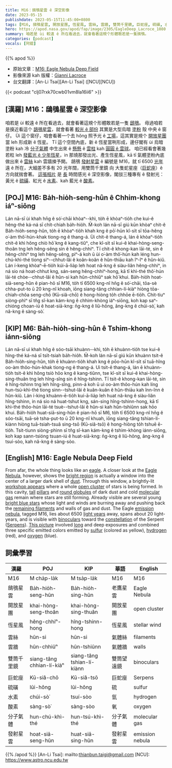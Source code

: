 ```yaml
---
title: M16：鴟鴞星雲 ê 深空影像
date: 2023-05-15
publishdate: 2023-05-15T11:45:00+0800
tags: [M16, 鴟鴞星雲, 開放星團, 恆星風, 雲絲, 雲牆, 雙筒千里鏡, 巨蛇座, 硫磺, 水素, 酸素, 分子氣體, 發射星雲]
hero: https://apod.nasa.gov/apod/fap/image/2305/EagleDeep_Lacroce_1080.jpg
summary: 咱若是 ùi 較遠 ê 所在看過去，就會看著這規个形體敢若是一隻鴟鴞。
categories: [podcast]
vocals: [阿錕]
---
```


{{% apod %}}

- 原始文章：[M16: Eagle Nebula Deep Field](https://apod.nasa.gov/apod/ap230515.html)
- 影像來源 kah 版權：[Gianni Lacroce](https://www.instagram.com/giannilacroce/)
- 台文翻譯：[An-Li Tsai][An-Li Tsai] ([NCU][NCU])

{{< podcast "clj07rxk70cwb01vm8la16ii6" >}}

## [漢羅] M16：鴟鴞星雲 ê 深空影像
咱若是 ùi 較遠 ê 所在看過去，就會看著這規个形體敢若是一隻 [鴟鴞][eagle]。
毋過咱若是搝近看這个 [鴟鴞星雲][Eagle Nebula]，就會看著 [較光 ê 部份][bright region] 其實是大型烏暗 [塗粉][dust] 殼 中央 ê 窗仔。
Ùi 這个窗仔，咱會看著一个去 hŏng 照予光 ê [工場][workshop appears]，這其實是規个 [開放星團][open cluster] 當 leh 形成新 ê 恆星。
Tī 這个空間內底，新 ê 恆星當咧形成，邊仔閣有 ùi 烏暗塗粉 kah 冷 [分子氣體][molecular gas] 中生出來 ê [懸懸][tall] ê [雲柱][pillars] kah [圓圓 ê 雲球][round globules]。
咱已經看會著幾若粒 leh [發藍光 ê 少年恆星][bright blue stars]，in 那燒那發出光、產生恆星風，kā tī 氣體塗粉內底做出來 ê [雲絲][remaining filaments] kah 雲牆捒予開。
鴟鴞 [發射星雲][emission nebula] ê 編號是 M16，就 tī 6500 [光年][light years] 遠 ê 所在，大細差不多有 20 光年闊，用雙筒千里鏡 向 大隻蛇星座（[巨蛇座][Serpens]）ê 方向就揣會著。
[這張相片][This picture] 是 [長][long] 時間感光 ê 深空影像，閣敆三種專有 ê 發射光：黃光 ê [硫磺][sulfur]、紅光 ê [水素][hydrogen]、kah 藍光 ê [酸素][oxygen]。

## [POJ] M16: Ba̍h-hio̍h-seng-hûn ê Chhim-khong iáⁿ-siōng
Lán nā-sī ùi khah hn̄g ê só͘-chāi khòaⁿ--khì, to̍h ē khòaⁿ-tio̍h che kui-ê hêng-thé ká-ná sī chi̍t-chiah ba̍h-hio̍h.
M̄-koh lán nā-sī giú kūn khòaⁿ chit-ê Ba̍h-hio̍h-seng-hûn, to̍h ē khòaⁿ-tio̍h khah kng ê pō͘-hūn kî-si̍t sī tōa-hêng o͘-àm thô͘-hún-khak tiong-ng ê thang-á.
Ùi chit-ê thang-á, lán ē khòaⁿ-tio̍h chit-ê khì hŏng chiò hō͘ kng ê kang-tiûⁿ, che kî-si̍t sī kui-ê khai-hòng-seng-thoân tng leh hêng-sêng sin ê hêng-chhiⁿ.
Tī chit-ê khong-kan lāi-té, sin ê hêng-chhiⁿ tng leh hêng-sêng, piⁿ-á koh ū ùi o͘-àm thô͘-hún kah léng hun-chú-khì-thé tiong siⁿ--chhut-lâi ê koân-koân ê hûn-thiāu kah îⁿ-îⁿ ê hûn-kiû.
Lán í-keng khòaⁿ-ē-tio̍h kúi-ā-lia̍p leh hoat nâ-kng ê siàu-liân hêng-chhiⁿ, in ná sio ná hoat-chhut kng, sán-seng hêng-chhiⁿ-hong, kā tī khì-thé thô͘-hún lāi-té chòe--chhut-lâi ê hûn-si kah hûn-chhiûⁿ sak hō͘ khui.
Ba̍h-hio̍h hoat-siā-seng-hûn ê pian-hō sī M16, to̍h tī 6500 kng-nî hn̄g ê só͘-chāi, tōa-sè chha-put-to ū 20 kng-nî khoah, iōng siang-tâng chhian-lí-kiàⁿ hiòng tōa-chiah-chôa seng-chō (Kū-siâ-chō) ê hong-hiòng to̍h chhōe ē-tio̍h.
Chit-tiuⁿ siòng-phìⁿ sī tn̂g sî-kan kám-kng ê chhim-khòng iáⁿ-siōng, koh kap saⁿ-chióng choan-iú ê hoat-siā-kng: n̄g-kng ê liû-hông, âng-kng ê chúi-sò͘, kah nâ-kng ê sàng-sò͘.

## [KIP] M6: Ba̍h-hio̍h-sing-hûn ê Tshim-khong iánn-siōng
Lán nā-sī uì khah hn̄g ê sóo-tsāi khuànn--khì, to̍h ē khuànn-tio̍h tse kui-ê hîng-thé ká-ná sī tsi̍t-tsiah ba̍h-hio̍h.
M̄-koh lán nā-sī giú kūn khuànn tsit-ê Ba̍h-hio̍h-sing-hûn, to̍h ē khuànn-tio̍h khah kng ê pōo-hūn kî-si̍t sī tuā-hîng oo-àm thôo-hún-khak tiong-ng ê thang-á.
Uì tsit-ê thang-á, lán ē khuànn-tio̍h tsit-ê khì hŏng tsiò hōo kng ê kang-tiûnn, tse kî-si̍t sī kui-ê khai-hòng-sing-thuân tng leh hîng-sîng sin ê hîng-tshinn.
Tī tsit-ê khong-kan lāi-té, sin ê hîng-tshinn tng leh hîng-sîng, pinn-á koh ū uì oo-àm thôo-hún kah líng hun-tsú-khì-thé tiong sinn--tshut-lâi ê kuân-kuân ê hûn-thiāu kah înn-înn ê hûn-kiû.
Lán í-king khuànn-ē-tio̍h kuí-ā-lia̍p leh huat nâ-kng ê siàu-liân hîng-tshinn, in ná sio ná huat-tshut kng, sán-sing hîng-tshinn-hong, kā tī khì-thé thôo-hún lāi-té tsuè--tshut-lâi ê hûn-si kah hûn-tshiûnn sak hōo khui.
Ba̍h-hio̍h huat-siā-sing-hûn ê pian-hō sī M6, to̍h tī 6500 kng-nî hn̄g ê sóo-tsāi, tuā-sè tsha-put-to ū 20 kng-nî khuah, iōng siang-tâng tshian-lí-kiànn hiòng tuā-tsiah-tsuâ sing-tsō (Kū-siâ-tsō) ê hong-hiòng to̍h tshuē ē-tio̍h.
Tsit-tiunn siòng-phìnn sī tn̂g sî-kan kám-kng ê tshim-khòng iánn-siōng, koh kap sann-tsióng tsuan-iú ê huat-siā-kng: n̄g-kng ê liû-hông, âng-kng ê tsuí-sòo, kah nâ-kng ê sàng-sòo.

## [English] M16: Eagle Nebula Deep Field
From afar, the whole thing looks like an [eagle][eagle].
A closer look at the [Eagle Nebula][Eagle Nebula], however, shows the [bright region][bright region] is actually a window into the center of a larger dark shell of [dust][dust].
Through this window, a brightly-lit [workshop appears] where a whole [open cluster][open cluster] of stars is being formed.
In this cavity, [tall][tall] [pillars][pillars] and [round globules][round globules] of dark dust and cold [molecular gas][molecular gas] remain where stars are still forming.
Already visible are several young [bright blue stars][bright blue stars] whose light and winds are burning away and pushing back the [remaining filaments][remaining filaments] and walls of gas and dust.
The Eagle [emission nebula][emission nebula], tagged M16, lies about 6500 [light years][light years] away, spans about 20 light-years, and is visible with [binoculars][binoculars] toward the [constellation][constellation] of the Serpent ([Serpens][Serpens]).
[This picture][This picture] involved [long][long] and deep exposures and combined three specific emitted colors emitted by [sulfur][sulfur] (colored as yellow), [hydrogen][hydrogen] (red), and [oxygen][oxygen] (blue).

## 詞彙學習

|漢羅|POJ|KIP|華語|English|
|-|-|-|-|-|
|M16|M cha̍p-la̍k|M tsa̍p-la̍k|M16|M16|
|鴟鴞星雲|Ba̍h-hio̍h-seng-hûn|Ba̍h-hio̍h-sing-hûn|老鷹星雲|Eagle Nebula|
|開放星團|khai-hòng-seng-thoân|khai-hòng-sing-thuân|開放星團|open cluster|
|恆星風|hêng-chhiⁿ-hong|hîng-tshinn-hong|恆星風|stellar wind|
|雲絲|hûn-si|hûn-si|氣體絲|filaments|
|雲牆|hûn-chhiûⁿ|hûn-tshiûnn|氣體牆|walls|
|雙筒千里鏡|siang-tâng chhian-lí-kiàⁿ|siang-tâng tshian-lí-kiànn|雙筒望遠鏡|binoculars|
|巨蛇座|Kū-siâ-chō|Kū-siâ-tsō|巨蛇座|Serpens|
|硫磺|lûi-hông|lûi-hông|硫|sulfur|
|水素|chúi-sò͘|tsuí-sòo|氫|hydrogen|
|酸素|sàng-sò͘|sàng-sòo|氧|oxygen|
|分子氣體|hun-chú-khì-thé|hun-tsú-khì-thé|分子氣體|molecular gas|
|發射星雲|hoat-siā-seng-hûn|huat-siā-sing-hûn|發射星雲|emission nebula|

{{% /apod %}}
[An-Li Tsai]: mailto:thianbun.taigi@gmail.com
[NCU]: https://www.astro.ncu.edu.tw

[copyright]: https://apod.nasa.gov/apod/fap/lib/about_apod.html#srapply
[License]: https://creativecommons.org/licenses/by/2.0/

[eagle]:https://www.pbs.org/wnet/nature/eagles-introduction/3089/
[Eagle Nebula]:https://en.wikipedia.org/wiki/Eagle_Nebula
[bright region]:https://noirlab.edu/public/images/noao-02181/
[dust]:https://apod.nasa.gov/apod/ap030706.html
[workshop appears]:https://www.youtube.com/watch?v=rvXIgpIuuxw
[open cluster]:https://apod.nasa.gov/apod/open_clusters.html
[tall]:https://apod.nasa.gov/apod/ap220925.html
[pillars]:https://apod.nasa.gov/apod/ap201206.html
[round globules]:https://apod.nasa.gov/apod/ap081228.html
[molecular gas]:https://apod.nasa.gov/apod/ap230129.html
[bright blue stars]:https://apod.nasa.gov/apod/ap200909.html
[remaining filaments]:https://apod.nasa.gov/apod/ap221020.html
[emission nebula]:https://apod.nasa.gov/apod/emission_nebulae.html
[light years]:https://starchild.gsfc.nasa.gov/docs/StarChild/questions/question19.html
[binoculars]:https://www.explainthatstuff.com/binoculars.html
[constellation]:https://spaceplace.nasa.gov/constellations/en/
[Serpens]:https://chandra.harvard.edu/photo/constellations/serpens.html
[This picture]:https://www.flickr.com/photos/194921065@N03/52874818977/in/pool-apods/
[long]:https://www.thesun.co.uk/wp-content/uploads/2020/02/NINTCHDBPICT000560584900.jpg
[sulfur]:https://en.wikipedia.org/wiki/Sulfur
[hydrogen]:http://www.rsc.org/periodic-table/element/1/hydrogen
[oxygen]:https://www.youtube.com/watch?v=uPK_rSf1WUc

